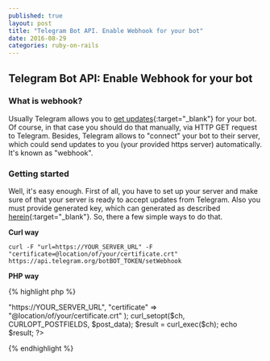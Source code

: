 ```yaml
---
published: true
layout: post
title: "Telegram Bot API. Enable Webhook for your bot"
date: 2016-08-29
categories: ruby-on-rails
---
```

## Telegram Bot API: Enable Webhook for your bot

### What is webhook?
Usually Telegram allows you to [get updates](https://core.telegram.org/bots/api#getupdates){:target="_blank"} for your bot. Of course, in that case you should do that manually, via HTTP GET request to Telegram. Besides, Telegram allows to "connect" your bot to their server, which could send updates to you (your provided https server) automatically. It's known as "webhook".

### Getting started
Well, it's easy enough. First of all, you have to set up your server and make sure of that your server is ready to accept updates from Telegram. Also you must provide generated key, which can generated as described [herein](https://core.telegram.org/bots/self-signed){:target="_blank"}.
So, there a few simple ways to do that.

**Curl way**

	curl -F "url=https://YOUR_SERVER_URL" -F "certificate=@location/of/your/certificate.crt" https://api.telegram.org/botBOT_TOKEN/setWebhook

**PHP way**

{% highlight php %}
<?php

$url = "https://api.telegram.org/botBOT_TOKEN/setWebhook";

$ch = curl_init($url);
$post_data = Array(
	"url" => "https://YOUR_SERVER_URL",
	"certificate" => "@location/of/your/certificate.crt"
);
curl_setopt($ch, CURLOPT_POSTFIELDS, $post_data);
$result = curl_exec($ch);
echo $result;

?>
{% endhighlight %}
